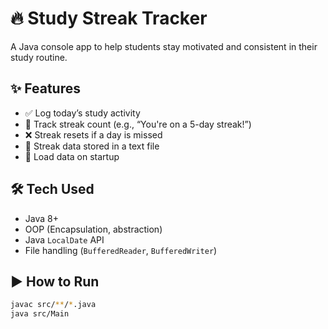 # 🔥 Study Streak Tracker

A Java console app to help students stay motivated and consistent in their study routine.

## ✨ Features

- ✅ Log today’s study activity
- 📅 Track streak count (e.g., “You're on a 5-day streak!”)
- ❌ Streak resets if a day is missed
- 💾 Streak data stored in a text file
- 🔁 Load data on startup

## 🛠️ Tech Used

- Java 8+
- OOP (Encapsulation, abstraction)
- Java `LocalDate` API
- File handling (`BufferedReader`, `BufferedWriter`)

## ▶️ How to Run

```bash
javac src/**/*.java
java src/Main
